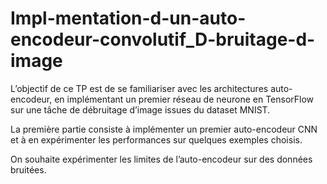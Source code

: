 # Impl-mentation-d-un-auto-encodeur-convolutif_D-bruitage-d-image

L’objectif de ce TP est de se familiariser avec les architectures auto-encodeur, en implémentant un premier réseau de neurone en TensorFlow sur une tâche de débruitage d’image issues du dataset MNIST.

La première partie consiste à implémenter un premier auto-encodeur CNN et à en expérimenter les performances sur quelques exemples choisis.

On souhaite expérimenter les limites de l’auto-encodeur sur des données bruitées.
